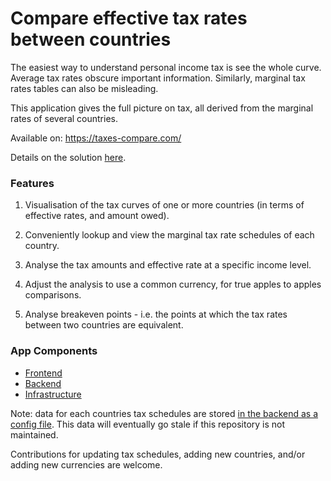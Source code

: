 # Compare effective tax rates between countries

The easiest way to understand personal income tax is see the whole curve. Average tax rates obscure important information. Similarly, marginal tax rates tables can also be misleading.

This application gives the full picture on tax, all derived from the marginal rates of several countries.

Available on: https://taxes-compare.com/

Details on the solution [here](/server/methodology.md).

### Features

1. Visualisation of the tax curves of one or more countries (in terms of effective rates, and amount owed).

2. Conveniently lookup and view the marginal tax rate schedules of each country.

3. Analyse the tax amounts and effective rate at a specific income level.

4. Adjust the analysis to use a common currency, for true apples to apples comparisons.

5. Analyse breakeven points - i.e. the points at which the tax rates between two countries are equivalent.

### App Components

- [Frontend](/client/README.md)
- [Backend](/server/README.md)
- [Infrastructure](/deploy/README.md)

Note: data for each countries tax schedules are stored [in the backend as a config file](https://github.com/Scott-Simmons/taxes-compare/blob/93868822405f519328868a45673f23643f3fb76b/server/assets/taxes.json). This data will eventually go stale if this repository is not maintained.

Contributions for updating tax schedules, adding new countries, and/or adding new currencies are welcome. 

